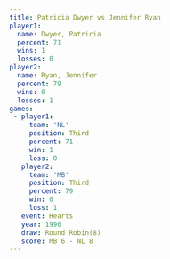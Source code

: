 ```yaml
---
title: Patricia Dwyer vs Jennifer Ryan
player1:               
  name: Dwyer, Patricia
  percent: 71          
  wins: 1              
  losses: 0            
player2:               
  name: Ryan, Jennifer 
  percent: 79          
  wins: 0              
  losses: 1            
games:
 - player1:         
     team: 'NL'     
     position: Third
     percent: 71    
     win: 1         
     loss: 0        
   player2:         
     team: 'MB'     
     position: Third
     percent: 79    
     win: 0         
     loss: 1        
   event: Hearts       
   year: 1990          
   draw: Round Robin(8)
   score: MB 6 - NL 8  
---
```

